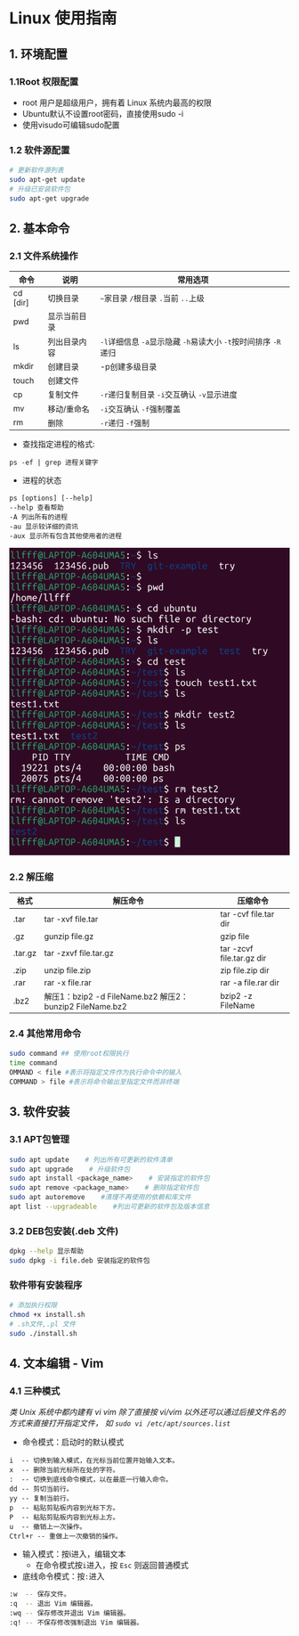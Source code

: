 # Linux 使用指南 #
## 1. 环境配置 ##
### 1.1Root 权限配置 ###
- root 用户是超级用户，拥有着 Linux 系统内最高的权限
- Ubuntu默认不设置root密码，直接使用sudo -i
- 使用visudo可编辑sudo配置
### 1.2 软件源配置 ###
```bash
# 更新软件源列表
sudo apt-get update
# 升级已安装软件包
sudo apt-get upgrade
```
## 2. 基本命令 ##
### 2.1 文件系统操作 ###
|命令|说明|常用选项|
|----|----|-------|
|cd [dir]|	切换目录|	`~`家目录 `/`根目录 `.`当前 `..`上级|
|pwd	 |显示当前目录
|ls|	列出目录内容	|`-l`详细信息 `-a`显示隐藏 `-h`易读大小 `-t`按时间排序 `-R`递归|
|mkdir	|创建目录	|-p创建多级目录|
|touch	|创建文件|
|cp	|复制文件	|`-r`递归复制目录 `-i`交互确认 `-v`显示进度|
|mv|	移动/重命名|	`-i`交互确认 `-f`强制覆盖|
|rm|	删除|	`-r`递归 `-f`强制|
- 查找指定进程的格式:
```
ps -ef | grep 进程关键字
```
- 进程的状态
```
ps [options] [--help]
--help 查看帮助
-A 列出所有的进程
-au 显示较详细的资讯
-aux 显示所有包含其他使用者的进程
```
![alt text](1.png.png)
### 2.2 解压缩 ###
|格式|	解压命令	|压缩命令|
|----|-------------|-------|
|.tar|	tar -xvf file.tar|	tar -cvf file.tar dir|
|.gz|	gunzip file.gz|	gzip file|
|.tar.gz|	tar -zxvf file.tar.gz|	tar -zcvf file.tar.gz dir|
|.zip|	unzip file.zip|	zip file.zip dir|
|.rar|	rar -x file.rar|	rar -a file.rar dir
|.bz2|解压1：bzip2 -d FileName.bz2 解压2：bunzip2 FileName.bz2|bzip2 -z FileName|
### 2.4 其他常用命令 ###
```bash
sudo command ## 使用root权限执行
time command
OMMAND < file #表示将指定文件作为执行命令中的输入
COMMAND > file #表示将命令输出至指定文件而非终端
```
## 3. 软件安装 ##
### 3.1 APT包管理 ###
```bash
sudo apt update    # 列出所有可更新的软件清单
sudo apt upgrade    # 升级软件包
sudo apt install <package_name>    # 安装指定的软件包
sudo apt remove <package_name>    # 删除指定软件包
sudo apt autoremove    #清理不再使用的依赖和库文件
apt list --upgradeable    #列出可更新的软件包及版本信息
```
### 3.2 DEB包安装(.deb 文件) ###
```bash
dpkg --help 显示帮助
sudo dpkg -i file.deb 安装指定的软件包
```
### 软件带有安装程序 ###
```bash
# 添加执行权限
chmod +x install.sh
# .sh文件,.pl 文件
sudo ./install.sh
```
## 4. 文本编辑 - Vim ##
### 4.1 三种模式 ###
*类 Unix 系统中都内建有 vi vim*
*除了直接按 vi/vim 以外还可以通过后接文件名的方式来直接打开指定文件， 如 `sudo vi /etc/apt/sources.list`*
- 命令模式：启动时的默认模式  
```
i  -- 切换到输入模式，在光标当前位置开始输入文本。
x  -- 删除当前光标所在处的字符。
:  -- 切换到底线命令模式，以在最底一行输入命令。
dd -- 剪切当前行。
yy -- 复制当前行。
p  -- 粘贴剪贴板内容到光标下方。
P  -- 粘贴剪贴板内容到光标上方。
u  -- 撤销上一次操作。
Ctrl+r -- 重做上一次撤销的操作。
```
- 输入模式：按i进入，编辑文本
    - 在命令模式按`i`进入，按 `Esc` 则返回普通模式
- 底线命令模式：按`:`进入
```bash
:w  -- 保存文件。
:q  -- 退出 Vim 编辑器。
:wq -- 保存修改并退出 Vim 编辑器。
:q! -- 不保存修改强制退出 Vim 编辑器。
```
